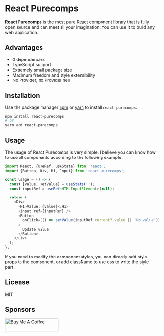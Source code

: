 # React Purecomps

**React Purecomps** is the most pure React component library that is fully open source and can meet all your imagination. You can use it to build any web application.

## Advantages
* 0 dependencies
* TypeScript support
* Extremely small package size
* Maximum freedom and style extensibility
* No Provider, no Provider hell

## Installation

Use the package manager [npm](https://www.npmjs.com/package/react-purecomps) or [yarn](https://yarnpkg.com/package/react-purecomps) to install `react-purecomps`.

```bash
npm install react-purecomps
# or
yarn add react-purecomps
```

## Usage

The usage of React Purecomps is very simple. I believe you can know how to use all components according to the following example.

```typescript
import React, {useRef, useState} from 'react';
import {Button, Div, H1, Input} from 'react-purecomps';

const Usage = () => {
  const [value, setValue] = useState('');
  const inputRef = useRef<HTMLInputElement>(null);

  return (
    <Div>
      <H1>Value: {value}</H1>
      <Input ref={inputRef} />
      <Button
        onClick={() => setValue(inputRef.current?.value || 'No value')}
      >
        Update value
      </Button>
    </Div>
  );
};
```

If you need to modify the component styles, you can directly add style props to the component, or add className to use css to write the style part.

## License

[MIT](https://github.com/Tyangs/react-purecomps/blob/main/LICENSE)

## Sponsors

<a href="https://www.buymeacoffee.com/tyangs" target="_blank"><img src="https://cdn.buymeacoffee.com/buttons/default-orange.png" alt="Buy Me A Coffee" height="41" width="174"></a>
